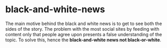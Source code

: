 # black-and-white-news
The main motive behind the black and white news is to get to see both the sides of the story. The problem with the most social sites by feeding with content only that people agree upon presents a false understanding of the topic.
To solve this, hence the **black-and-white news not black-or-white**.

